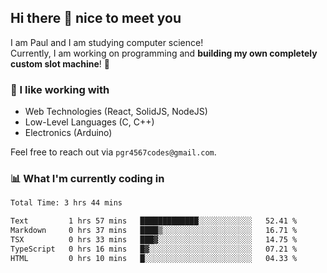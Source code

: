 ## Hi there 👋 nice to meet you

I am Paul and I am studying computer science!  
Currently, I am working on programming and **building my own completely custom slot machine**! 🎰

### 🔭 I like working with
- Web Technologies (React, SolidJS, NodeJS)
- Low-Level Languages (C, C++)
- Electronics (Arduino)

Feel free to reach out via `pgr4567codes@gmail.com`.

### 📊 What I'm currently coding in
<!--START_SECTION:waka-->

```txt
Total Time: 3 hrs 44 mins

Text         1 hrs 57 mins   █████████████░░░░░░░░░░░░   52.41 %
Markdown     0 hrs 37 mins   ████▒░░░░░░░░░░░░░░░░░░░░   16.71 %
TSX          0 hrs 33 mins   ███▓░░░░░░░░░░░░░░░░░░░░░   14.75 %
TypeScript   0 hrs 16 mins   █▓░░░░░░░░░░░░░░░░░░░░░░░   07.21 %
HTML         0 hrs 10 mins   █░░░░░░░░░░░░░░░░░░░░░░░░   04.33 %
```

<!--END_SECTION:waka-->
